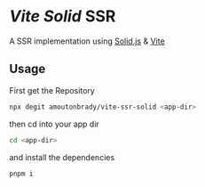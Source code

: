 # _Vite Solid_ SSR

A SSR implementation using [Solid.js](https://solidjs.com/) & [Vite](https://vitejs.dev/)

## Usage

First get the Repository

```bash
npx degit amoutonbrady/vite-ssr-solid <app-dir>
```

then cd into your app dir

```bash
cd <app-dir>
```

and install the dependencies

```bash
pnpm i
```
